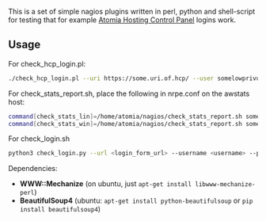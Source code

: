 This is a set of simple nagios plugins written in perl, python and shell-script
for testing that for example [Atomia Hosting Control Panel](http://www.atomia.com/) logins
work.

## Usage

For check_hcp_login.pl:

```sh
./check_hcp_login.pl --uri https://some.uri.of.hcp/ --user somelowprivuser --pass 'somepass' --timeout 5 --match somestring-only-found-after-successfull-login
```

For check_stats_report.sh, place the following in nrpe.conf on the awstats host:

```sh
command[check_stats_lin]=/home/atomia/nagios/check_stats_report.sh some.linux.site 50 3
command[check_stats_win]=/home/atomia/nagios/check_stats_report.sh some.windows.site 50 3
```

For check_login.sh

```sh
python3 check_login.py --url <login_form_url> --username <username> --password <password> [--timeout 5] [--matchstring <matchstring>]
```

Dependencies:

* **WWW::Mechanize** (on ubuntu, just `apt-get install libwww-mechanize-perl`)
* **BeautifulSoup4** (ubuntu: `apt-get install python-beautifulsoup` or `pip install beautifulsoup4`)